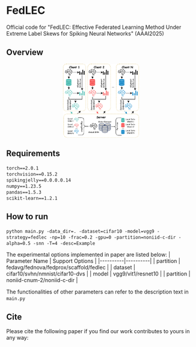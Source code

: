 # FedLEC
Official code for "FedLEC: Effective Federated Learning Method Under Extreme Label Skews for Spiking Neural Networks" (AAAI2025)

## Overview
<p align="center">
<img src="./assets/FedLAC.png" align="center" width="40%" style="margin: 0 auto">
</p>

## Requirements

```
torch==2.0.1
torchvision==0.15.2
spikingjelly==0.0.0.0.14
numpy==1.23.5
pandas==1.5.3
scikit-learn==1.2.1
```

## How to run

```
python main.py -data_dir=. -dataset=cifar10 -model=vgg9 -strategy=fedlec -np=10 -frac=0.2 -gpu=0 -partition=noniid-c-dir -alpha=0.5 -snn -T=4 -desc=Example
```

The experimental options implemented in paper are listed below:
| Parameter Name | Support Options |
|----------|----------|
| partition | fedavg/fednova/fedprox/scaffold/fedlec |
| dataset | cifar10/svhn/nmnist/cifar10-dvs |
| model | vgg9/vit1/resnet10 |
| partition | noniid-cnum-2/noniid-c-dir |

The functionalities of other parameters can refer to the description text in `main.py`

## Cite

Please cite the following paper if you find our work contributes to yours in any way:

```

```